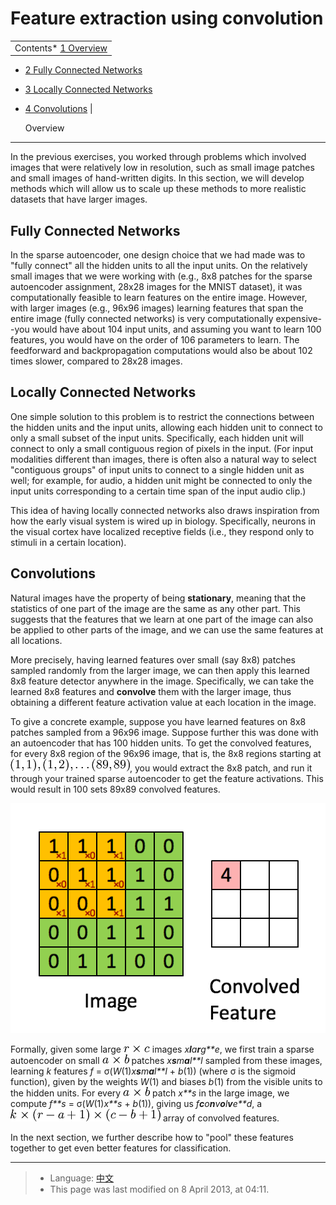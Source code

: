 Feature extraction using convolution
====================================

<!-- Jump to: [navigation](#column-one), [search](#searchInput) -->

|  |
| --- |
| Contents* [1 Overview](#Overview)
* [2 Fully Connected Networks](#Fully_Connected_Networks)
* [3 Locally Connected Networks](#Locally_Connected_Networks)
* [4 Convolutions](#Convolutions)
 |

  Overview
----------

In the previous exercises, you worked through problems which involved images that were relatively low in resolution, such as small image patches and small images of hand-written digits. In this section, we will develop methods which will allow us to scale up these methods to more realistic datasets that have larger images.

  Fully Connected Networks
--------------------------

In the sparse autoencoder, one design choice that we had made was to "fully connect" all the hidden units to all the input units. On the relatively small images that we were working with (e.g., 8x8 patches for the sparse autoencoder assignment, 28x28 images for the MNIST dataset), it was computationally feasible to learn features on the entire image. However, with larger images (e.g., 96x96 images) learning features that span the entire image (fully connected networks) is very computationally expensive--you would have about 104 input units, and assuming you want to learn 100 features, you would have on the order of 106 parameters to learn. The feedforward and backpropagation computations would also be about 102 times slower, compared to 28x28 images.

  Locally Connected Networks
----------------------------

One simple solution to this problem is to restrict the connections between the hidden units and the input units, allowing each hidden unit to connect to only a small subset of the input units. Specifically, each hidden unit will connect to only a small contiguous region of pixels in the input. (For input modalities different than images, there is often also a natural way to select "contiguous groups" of input units to connect to a single hidden unit as well; for example, for audio, a hidden unit might be connected to only the input units corresponding to a certain time span of the input audio clip.)

This idea of having locally connected networks also draws inspiration from how the early visual system is wired up in biology. Specifically, neurons in the visual cortex have localized receptive fields (i.e., they respond only to stimuli in a certain location).

  Convolutions
--------------

Natural images have the property of being **stationary**, meaning that the statistics of one part of the image are the same as any other part. This suggests that the features that we learn at one part of the image can also be applied to other parts of the image, and we can use the same features at all locations.

More precisely, having learned features over small (say 8x8) patches sampled randomly from the larger image, we can then apply this learned 8x8 feature detector anywhere in the image. Specifically, we can take the learned 8x8 features and 
**convolve** them with the larger image, thus obtaining a different feature activation value at each location in the image.

To give a concrete example, suppose you have learned features on 8x8 patches sampled from a 96x96 image. Suppose further this was done with an autoencoder that has 100 hidden units. To get the convolved features, for every 8x8 region of the 96x96 image, that is, the 8x8 regions starting at ![(1, 1), (1, 2), \ldots (89, 89)](images/math/e/5/7/e5789161297ffff9ced5d7dc95436084.png), you would extract the 8x8 patch, and run it through your trained sparse autoencoder to get the feature activations. This would result in 100 sets 89x89 convolved features.

![Convolution schematic.gif](images/6/6c/Convolution_schematic.gif)

Formally, given some large ![r \times c](images/math/f/5/b/f5b34ce727a51879b69d50dbb38cec68.png) images *x**l**a**r**g**e*, we first train a sparse autoencoder on small ![a \times b](images/math/2/d/1/2d1dc88200d501549f9d6edae3d6c195.png) patches *x**s**m**a**l**l* sampled from these images, learning *k* features *f* = σ(*W*(1)*x**s**m**a**l**l* + *b*(1)) (where σ is the sigmoid function), given by the weights *W*(1) and biases *b*(1) from the visible units to the hidden units. For every ![a \times b](images/math/2/d/1/2d1dc88200d501549f9d6edae3d6c195.png) patch *x**s* in the large image, we compute *f**s* = σ(*W*(1)*x**s* + *b*(1)), giving us *f**c**o**n**v**o**l**v**e**d*, a ![k \times (r - a + 1) \times (c - b + 1)](images/math/a/5/a/a5ac162e7a320af96172ebc954efc3d3.png) array of convolved features.

In the next section, we further describe how to "pool" these features together to get even better features for classification.

---

> * Language: [中文](%E5%8D%B7%E7%A7%AF%E7%89%B9%E5%BE%81%E6%8F%90%E5%8F%96.md "卷积特征提取")
> * This page was last modified on 8 April 2013, at 04:11.


